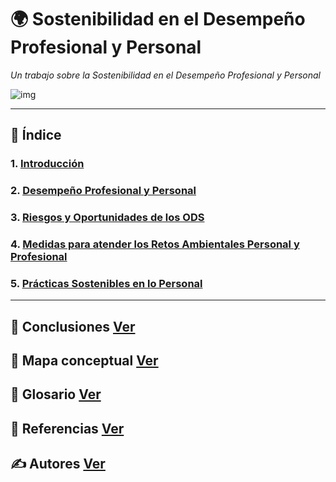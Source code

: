 # 🌍 Sostenibilidad en el Desempeño Profesional y Personal

_Un trabajo sobre la Sostenibilidad en el Desempeño Profesional y Personal_

![img](img/)

---

## 📑 Índice

### 1. [Introducción](introduccion.md)
### 2. [Desempeño Profesional y Personal](desempeno_profesional.md)
### 3. [Riesgos y Oportunidades de los ODS](riesgos.md)
### 4. [Medidas para atender los Retos Ambientales Personal y Profesional](medidas.md)
### 5. [Prácticas Sostenibles en lo Personal](practicas.md)

---

## 📑 Conclusiones [Ver](conclusiones.md)

## 🧷 Mapa conceptual [Ver](mapa_conceptual.md)

## 📘 Glosario [Ver](glosario.md)

## 📖 Referencias [Ver](referencias.md)

## ✍️ Autores [Ver](autores.md)

